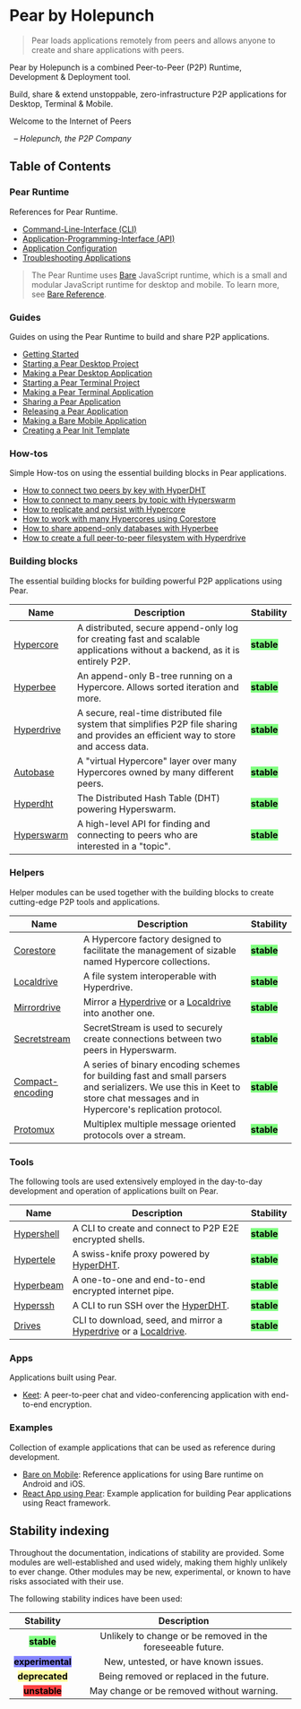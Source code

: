 # Pear by Holepunch

> Pear loads applications remotely from peers and allows anyone to create and share applications with peers.

Pear by Holepunch is a combined Peer-to-Peer (P2P) Runtime, Development & Deployment tool.

Build, share & extend unstoppable, zero-infrastructure P2P applications for Desktop, Terminal & Mobile.

Welcome to the Internet of Peers

&nbsp; _– Holepunch, the P2P Company_

## Table of Contents

### Pear Runtime

References for Pear Runtime.

* [Command-Line-Interface (CLI)](./reference/pear/cli.md)
* [Application-Programming-Interface (API)](./reference/pear/api.md)
* [Application Configuration](./reference/pear/configuration.md)
* [Troubleshooting Applications](./reference/pear/troubleshooting.md)

> The Pear Runtime uses [Bare](https://github.com/holepunchto/bare) JavaScript runtime, which is a small and modular JavaScript runtime for desktop and mobile. To learn more, see [Bare Reference](./reference/bare/overview.md).

### Guides

Guides on using the Pear Runtime to build and share P2P applications.

* [Getting Started](./guide/getting-started.md)
* [Starting a Pear Desktop Project](./guide/starting-a-pear-desktop-project.md)
* [Making a Pear Desktop Application](./guide/making-a-pear-desktop-app.md)
* [Starting a Pear Terminal Project](./guide/starting-a-pear-terminal-project.md)
* [Making a Pear Terminal Application](./guide/making-a-pear-terminal-app.md)
* [Sharing a Pear Application](./guide/sharing-a-pear-app.md)
* [Releasing a Pear Application](./guide/releasing-a-pear-app.md)
* [Making a Bare Mobile Application](./guide/making-a-bare-mobile-app.md)
* [Creating a Pear Init Template](./guide/creating-a-pear-init-template.md)

### How-tos

Simple How-tos on using the essential building blocks in Pear applications.

* [How to connect two peers by key with HyperDHT](./howto/connect-two-peers-by-key-with-hyperdht.md)
* [How to connect to many peers by topic with Hyperswarm](./howto/connect-to-many-peers-by-topic-with-hyperswarm.md)
* [How to replicate and persist with Hypercore](./howto/replicate-and-persist-with-hypercore.md)
* [How to work with many Hypercores using Corestore](./howto/work-with-many-hypercores-using-corestore.md)
* [How to share append-only databases with Hyperbee](./howto/share-append-only-databases-with-hyperbee.md)
* [How to create a full peer-to-peer filesystem with Hyperdrive](./howto/create-a-full-peer-to-peer-filesystem-with-hyperdrive.md)

### Building blocks

The essential building blocks for building powerful P2P applications using Pear.

| Name                                           | Description                                                                                                                          | Stability                                                 |
| ---------------------------------------------- | ------------------------------------------------------------------------------------------------------------------------------------ | --------------------------------------------------------- |
| [Hypercore](./building-blocks/hypercore.md)    | A distributed, secure append-only log for creating fast and scalable applications without a backend, as it is entirely P2P.          | <mark style="background-color:#80ff80;">**stable**</mark> |
| [Hyperbee](./building-blocks/hyperbee.md)      | An append-only B-tree running on a Hypercore. Allows sorted iteration and more.                                                      | <mark style="background-color:#80ff80;">**stable**</mark> |
| [Hyperdrive](./building-blocks/hyperdrive.md)  | A secure, real-time distributed file system that simplifies P2P file sharing and provides an efficient way to store and access data. | <mark style="background-color:#80ff80;">**stable**</mark> |
| [Autobase](./building-blocks/autobase.md)      | A "virtual Hypercore" layer over many Hypercores owned by many different peers.                                                      | <mark style="background-color:#80ff80;">**stable**</mark> |
| [Hyperdht](./building-blocks/hyperdht.md)      | The Distributed Hash Table (DHT) powering Hyperswarm.                                                                                | <mark style="background-color:#80ff80;">**stable**</mark> |
| [Hyperswarm](./building-blocks/hyperswarm.md)  | A high-level API for finding and connecting to peers who are interested in a "topic".                                                | <mark style="background-color:#80ff80;">**stable**</mark> |

### Helpers

Helper modules can be used together with the building blocks to create cutting-edge P2P tools and applications.

| Name                                             | Description                                                                                                                                                                 | Stability                                                 |
|--------------------------------------------------|-----------------------------------------------------------------------------------------------------------------------------------------------------------------------------|-----------------------------------------------------------|
| [Corestore](./helpers/corestore.md)              | A Hypercore factory designed to facilitate the management of sizable named Hypercore collections.                                                                           | <mark style="background-color:#80ff80;">**stable**</mark> |
| [Localdrive](./helpers/localdrive.md)            | A file system interoperable with Hyperdrive.                                                                                                                                | <mark style="background-color:#80ff80;">**stable**</mark> |
| [Mirrordrive](./helpers/mirrordrive.md)          | Mirror a [Hyperdrive](./building-blocks/hyperdrive.md) or a [Localdrive](./helpers/localdrive.md) into another one.                                                         | <mark style="background-color:#80ff80;">**stable**</mark> |
| [Secretstream](./helpers/secretstream.md)        | SecretStream is used to securely create connections between two peers in Hyperswarm.                                                                                        | <mark style="background-color:#80ff80;">**stable**</mark> |
| [Compact-encoding](./helpers/compact-encoding.md)| A series of binary encoding schemes for building fast and small parsers and serializers. We use this in Keet to store chat messages and in Hypercore's replication protocol.| <mark style="background-color:#80ff80;">**stable**</mark> |
| [Protomux](./helpers/protomux.md)                | Multiplex multiple message oriented protocols over a stream.                                                                                                                | <mark style="background-color:#80ff80;">**stable**</mark> |

### Tools

The following tools are used extensively employed in the day-to-day development and operation of applications built on Pear.

| Name                               | Description                                                                                                                   | Stability                                                 |
|------------------------------------|-------------------------------------------------------------------------------------------------------------------------------|-----------------------------------------------------------|
| [Hypershell](./tools/hypershell.md)| A CLI to create and connect to P2P E2E encrypted shells.                                                                      | <mark style="background-color:#80ff80;">**stable**</mark> |
| [Hypertele](./tools/hypertele.md)  | A swiss-knife proxy powered by [HyperDHT](./building-blocks/hyperdht.md).                                                     | <mark style="background-color:#80ff80;">**stable**</mark> |
| [Hyperbeam](./tools/hyperbeam.md)  | A one-to-one and end-to-end encrypted internet pipe.                                                                          | <mark style="background-color:#80ff80;">**stable**</mark> |
| [Hyperssh](./tools/hyperssh.md)    | A CLI to run SSH over the [HyperDHT](./building-blocks/hyperdht.md).                                                          | <mark style="background-color:#80ff80;">**stable**</mark> |
| [Drives](./tools/drives.md)        | CLI to download, seed, and mirror a [Hyperdrive](./building-blocks/hyperdrive.md) or a [Localdrive](./helpers/localdrive.md). | <mark style="background-color:#80ff80;">**stable**</mark> |

### Apps

Applications built using Pear. 

- [Keet](./apps/keet.md): A peer-to-peer chat and video-conferencing application with end-to-end encryption.

### Examples

Collection of example applications that can be used as reference during development.
- [Bare on Mobile](./examples/bare-on-mobile.md): Reference applications for using Bare runtime on Android and iOS.
- [React App using Pear](./examples/react-app-using-pear.md): Example application for building Pear applications using React framework.

## Stability indexing

Throughout the documentation, indications of stability are provided. Some modules are well-established and used widely, making them highly unlikely to ever change. Other modules may be new, experimental, or known to have risks associated with their use.

The following stability indices have been used:

|                           Stability                          |                         Description                         |
| :----------------------------------------------------------: | :---------------------------------------------------------: |
|    <mark style="background-color: #80ff80;">**stable**</mark>   | Unlikely to change or be removed in the foreseeable future. |
| <mark style="background-color: #8484ff;">**experimental**</mark> |             New, untested, or have known issues.            |
| <mark style="background-color: #ffffa2;">**deprecated**</mark> |           Being removed or replaced in the future.          |
|    <mark style="background-color: #ff4242;">**unstable**</mark>   |          May change or be removed without warning.          |
